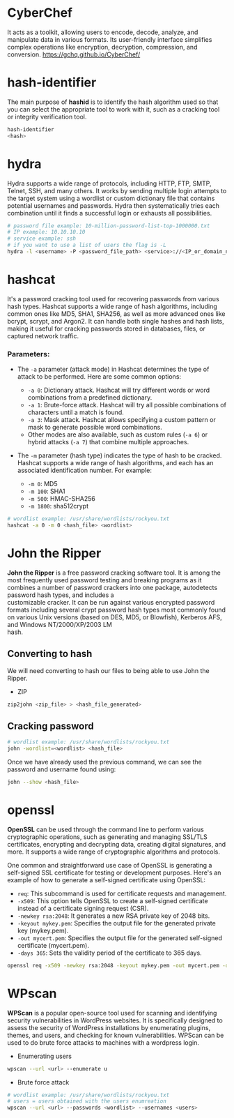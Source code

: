 # CyberChef
It acts as a toolkit, allowing users to encode, decode, analyze, and manipulate data in various formats. Its user-friendly interface simplifies complex operations like encryption, decryption, compression, and conversion.
https://gchq.github.io/CyberChef/

# hash-identifier
The main purpose of **hashid** is to identify the hash algorithm used so that you can select the appropriate tool to work with it, such as a cracking tool or integrity verification tool.
```bash
hash-identifier
<hash>
```

# hydra
Hydra supports a wide range of protocols, including HTTP, FTP, SMTP, Telnet, SSH, and many others. It works by sending multiple login attempts to the target system using a wordlist or custom dictionary file that contains potential usernames and passwords. Hydra then systematically tries each combination until it finds a successful login or exhausts all possibilities.
```bash
# password file example: 10-million-password-list-top-1000000.txt
# IP example: 10.10.10.10
# service example: ssh
# if you want to use a list of users the flag is -L
hydra -l <username> -P <password_file_path> <service>://<IP_or_domain_name> 
```
# hashcat
It's a password cracking tool used for recovering passwords from various hash types. Hashcat supports a wide range of hash algorithms, including common ones like MD5, SHA1, SHA256, as well as more advanced ones like bcrypt, scrypt, and Argon2. It can handle both single hashes and hash lists, making it useful for cracking passwords stored in databases, files, or captured network traffic.
### Parameters:
- The `-a` parameter (attack mode) in Hashcat determines the type of attack to be performed. Here are some common options:

	- `-a 0`: Dictionary attack. Hashcat will try different words or word combinations from a predefined dictionary.
	- `-a 1`: Brute-force attack. Hashcat will try all possible combinations of characters until a match is found.
	- `-a 3`: Mask attack. Hashcat allows specifying a custom pattern or mask to generate possible word combinations.
	- Other modes are also available, such as custom rules (`-a 6`) or hybrid attacks (`-a 7`) that combine multiple approaches.

- The `-m` parameter (hash type) indicates the type of hash to be cracked. Hashcat supports a wide range of hash algorithms, and each has an associated identification number. For example:

	- `-m 0`: MD5
	- `-m 100`: SHA1
	- `-m 500`: HMAC-SHA256
	- `-m 1800`: sha512crypt

```bash
# wordlist example: /usr/share/wordlists/rockyou.txt
hashcat -a 0 -m 0 <hash_file> <wordlist>
```
# John the Ripper
**John the Ripper** is a free password cracking software tool. It is among the  most frequently used password testing and breaking programs as it combines a number of  password crackers into one package, autodetects password hash types, and includes a  
customizable cracker. It can be run against various encrypted password formats  including several crypt password hash types most commonly found on various Unix  versions (based on DES, MD5, or Blowfish), Kerberos AFS, and Windows NT/2000/XP/2003 LM  
hash.

## Converting to hash
We will need converting to hash our files to being able to use John the Ripper.
- ZIP 
```bash
zip2john <zip_file> > <hash_file_generated>
```


## Cracking password

```bash
# wordlist example: /usr/share/wordlists/rockyou.txt
john -wordlist=<wordlist> <hash_file>
```
Once we have already used the previous command, we can see the password and username found using:
```bash
john --show <hash_file>
```

# openssl
**OpenSSL** can be used through the command line to perform various cryptographic operations, such as generating and managing SSL/TLS certificates, encrypting and decrypting data, creating digital signatures, and more. It supports a wide range of cryptographic algorithms and protocols.

One common and straightforward use case of OpenSSL is generating a self-signed SSL certificate for testing or development purposes. Here's an example of how to generate a self-signed certificate using OpenSSL:

- `req`: This subcommand is used for certificate requests and management.
- `-x509`: This option tells OpenSSL to create a self-signed certificate instead of a certificate signing request (CSR).
- `-newkey rsa:2048`: It generates a new RSA private key of 2048 bits.
- `-keyout mykey.pem`: Specifies the output file for the generated private key (mykey.pem).
- `-out mycert.pem`: Specifies the output file for the generated self-signed certificate (mycert.pem).
- `-days 365`: Sets the validity period of the certificate to 365 days.
```bash
openssl req -x509 -newkey rsa:2048 -keyout mykey.pem -out mycert.pem -days 365
```

# WPscan
**WPScan** is a popular open-source tool used for scanning and identifying security vulnerabilities in WordPress websites. It is specifically designed to assess the security of WordPress installations by enumerating plugins, themes, and users, and checking for known vulnerabilities. WPScan can be used to do brute force attacks to machines with a wordpress login.
- Enumerating users
```bash
wpscan --url <url> --enumerate u
```
- Brute force attack
```bash
# wordlist example: /usr/share/wordlists/rockyou.txt
# users = users obtained with the users enumreation
wpscan --url <url> --passwords <wordlist> --usernames <users>
```